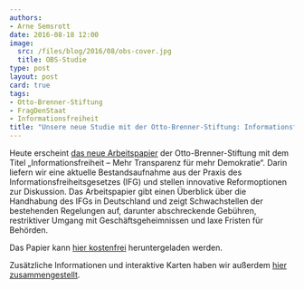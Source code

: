 ```yaml
---
authors:
- Arne Semsrott
date: 2016-08-18 12:00
image:
  src: /files/blog/2016/08/obs-cover.jpg
  title: OBS-Studie   
type: post
layout: post
card: true
tags:
- Otto-Brenner-Stiftung
- FragDenStaat
- Informationsfreiheit
title: "Unsere neue Studie mit der Otto-Brenner-Stiftung: Informationsfreiheit für mehr Demokratie"
---
```


Heute erscheint <a href="https://www.otto-brenner-stiftung.de/fileadmin/user_data/stiftung/Pressearchiv/2016_08_18_PM_AP23.pdf">das neue Arbeitspapier</a> der Otto-Brenner-Stiftung mit dem Titel „Informationsfreiheit – Mehr Transparenz für mehr Demokratie“.
Darin liefern wir eine aktuelle Bestandsaufnahme aus der Praxis des Informationsfreiheitsgesetzes (IFG) und stellen innovative Reformoptionen zur Diskussion. Das Arbeitspapier gibt einen Überblick über die Handhabung des IFGs in Deutschland und zeigt Schwachstellen der bestehenden Regelungen auf, darunter abschreckende Gebühren, restriktiver Umgang mit Geschäftsgeheimnissen und laxe Fristen für Behörden.

Das Papier kann <a href="https://www.otto-brenner-stiftung.de/otto-brenner-stiftung/aktuelles/ifg-informationsfreiheitsgesetz.html">hier kostenfrei</a> heruntergeladen werden.

Zusätzliche Informationen und interaktive Karten haben wir außerdem <a href="http://fragdenstaat.de/obs/">hier zusammengestellt</a>.
